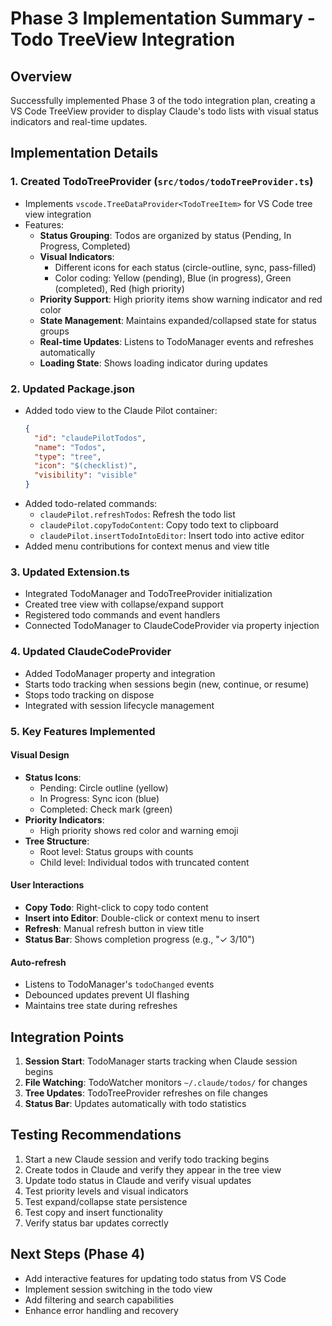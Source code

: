 # Phase 3 Implementation Summary - Todo TreeView Integration

## Overview
Successfully implemented Phase 3 of the todo integration plan, creating a VS Code TreeView provider to display Claude's todo lists with visual status indicators and real-time updates.

## Implementation Details

### 1. Created TodoTreeProvider (`src/todos/todoTreeProvider.ts`)
- Implements `vscode.TreeDataProvider<TodoTreeItem>` for VS Code tree view integration
- Features:
  - **Status Grouping**: Todos are organized by status (Pending, In Progress, Completed)
  - **Visual Indicators**: 
    - Different icons for each status (circle-outline, sync, pass-filled)
    - Color coding: Yellow (pending), Blue (in progress), Green (completed), Red (high priority)
  - **Priority Support**: High priority items show warning indicator and red color
  - **State Management**: Maintains expanded/collapsed state for status groups
  - **Real-time Updates**: Listens to TodoManager events and refreshes automatically
  - **Loading State**: Shows loading indicator during updates

### 2. Updated Package.json
- Added todo view to the Claude Pilot container:
  ```json
  {
    "id": "claudePilotTodos",
    "name": "Todos",
    "type": "tree",
    "icon": "$(checklist)",
    "visibility": "visible"
  }
  ```
- Added todo-related commands:
  - `claudePilot.refreshTodos`: Refresh the todo list
  - `claudePilot.copyTodoContent`: Copy todo text to clipboard
  - `claudePilot.insertTodoIntoEditor`: Insert todo into active editor
- Added menu contributions for context menus and view title

### 3. Updated Extension.ts
- Integrated TodoManager and TodoTreeProvider initialization
- Created tree view with collapse/expand support
- Registered todo commands and event handlers
- Connected TodoManager to ClaudeCodeProvider via property injection

### 4. Updated ClaudeCodeProvider
- Added TodoManager property and integration
- Starts todo tracking when sessions begin (new, continue, or resume)
- Stops todo tracking on dispose
- Integrated with session lifecycle management

### 5. Key Features Implemented

#### Visual Design
- **Status Icons**:
  - Pending: Circle outline (yellow)
  - In Progress: Sync icon (blue)
  - Completed: Check mark (green)
- **Priority Indicators**:
  - High priority shows red color and warning emoji
- **Tree Structure**:
  - Root level: Status groups with counts
  - Child level: Individual todos with truncated content

#### User Interactions
- **Copy Todo**: Right-click to copy todo content
- **Insert into Editor**: Double-click or context menu to insert
- **Refresh**: Manual refresh button in view title
- **Status Bar**: Shows completion progress (e.g., "✓ 3/10")

#### Auto-refresh
- Listens to TodoManager's `todoChanged` events
- Debounced updates prevent UI flashing
- Maintains tree state during refreshes

## Integration Points

1. **Session Start**: TodoManager starts tracking when Claude session begins
2. **File Watching**: TodoWatcher monitors `~/.claude/todos/` for changes
3. **Tree Updates**: TodoTreeProvider refreshes on file changes
4. **Status Bar**: Updates automatically with todo statistics

## Testing Recommendations

1. Start a new Claude session and verify todo tracking begins
2. Create todos in Claude and verify they appear in the tree view
3. Update todo status in Claude and verify visual updates
4. Test priority levels and visual indicators
5. Test expand/collapse state persistence
6. Test copy and insert functionality
7. Verify status bar updates correctly

## Next Steps (Phase 4)
- Add interactive features for updating todo status from VS Code
- Implement session switching in the todo view
- Add filtering and search capabilities
- Enhance error handling and recovery